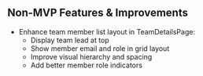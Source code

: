 ## Non-MVP Features & Improvements

- Enhance team member list layout in TeamDetailsPage:
  - Display team lead at top
  - Show member email and role in grid layout
  - Improve visual hierarchy and spacing
  - Add better member role indicators 